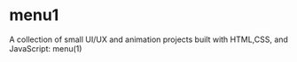 # menu1
A collection of small UI/UX and animation projects built with HTML,CSS, and JavaScript: menu(1)
